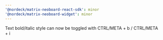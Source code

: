 ```yaml
---
'@nordeck/matrix-neoboard-react-sdk': minor
'@nordeck/matrix-neoboard-widget': minor
---
```


Text bold/italic style can now be toggled with CTRL/META + b / CTRL/META + i
